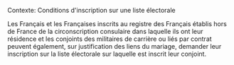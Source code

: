 Contexte: Conditions d'inscription sur une liste électorale

Les Français et les Françaises inscrits au registre des Français établis hors de France de la circonscription consulaire dans laquelle ils ont leur résidence et les conjoints des militaires de carrière ou liés par contrat peuvent également, sur justification des liens du mariage, demander leur inscription sur la liste électorale sur laquelle est inscrit leur conjoint.